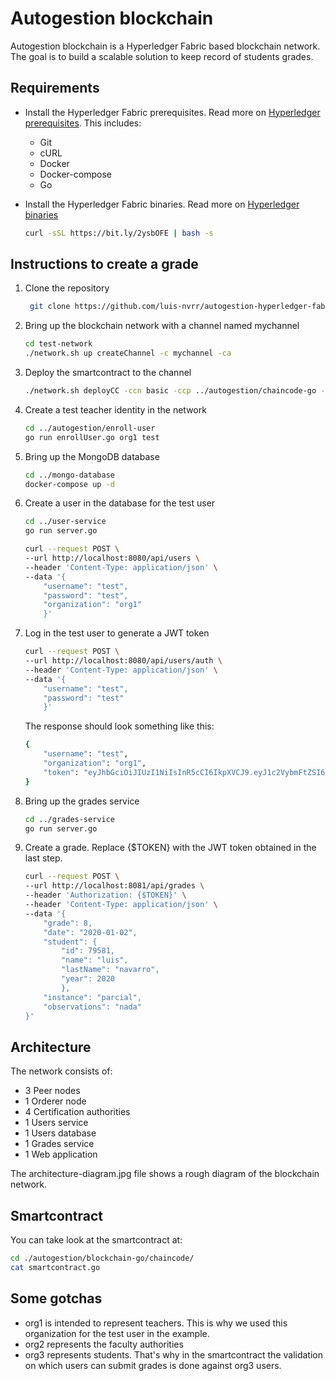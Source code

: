 # Autogestion blockchain

Autogestion blockchain is a Hyperledger Fabric based blockchain network. The goal is to build a scalable solution to keep record of students grades.


## Requirements

- Install the Hyperledger Fabric prerequisites. Read more on [Hyperledger prerequisites](https://hyperledger-fabric.readthedocs.io/en/latest/prereqs.html). This includes:
   - Git
   - cURL
   - Docker
   - Docker-compose
   - Go 

- Install the Hyperledger Fabric binaries. Read more on [Hyperledger binaries](https://hyperledger-fabric.readthedocs.io/en/latest/install.html)

    ```bash
    curl -sSL https://bit.ly/2ysbOFE | bash -s
    ```

## Instructions to create a grade

1. Clone the repository
   
   ```bash
    git clone https://github.com/luis-nvrr/autogestion-hyperledger-fabric && cd autogestion-hyperledger-fabric
   ```

2. Bring up the blockchain network with a channel named mychannel

    ```bash
    cd test-network
    ./network.sh up createChannel -c mychannel -ca
    ```
3. Deploy the smartcontract to the channel

    ```bash
    ./network.sh deployCC -ccn basic -ccp ../autogestion/chaincode-go -ccl go -c mychannel
    ```

4. Create a test teacher identity in the network

    ```bash
    cd ../autogestion/enroll-user
    go run enrollUser.go org1 test
    ```

5. Bring up the MongoDB database
   
   ```bash
   cd ../mongo-database
   docker-compose up -d
   ```

6. Create a user in the database for the test user

    ```bash
    cd ../user-service
    go run server.go
    ```
    ```bash
    curl --request POST \
    --url http://localhost:8080/api/users \
    --header 'Content-Type: application/json' \
    --data '{
	    "username": "test",
	    "password": "test",
	    "organization": "org1"
        }'
    ```

7. Log in the test user to generate a JWT token

    ```bash
    curl --request POST \
    --url http://localhost:8080/api/users/auth \
    --header 'Content-Type: application/json' \
    --data '{
	    "username": "test",
	    "password": "test"
        }'
    ```

    The response should look something like this: 
    ```bash
    {
	    "username": "test",
	    "organization": "org1",
	    "token": "eyJhbGciOiJIUzI1NiIsInR5cCI6IkpXVCJ9.eyJ1c2VybmFtZSI6InRlc3QiLCJvcmdhbml6YXRpb24iOiJvcmcxIiwiZXhwIjoxNjQ4NzgxNTI0fQ.rIKFP4a-jJCtq0Tx5wEDJ9ZRK8g2a3wNPmUT1kKWENI"
    }
    ```

8. Bring up the grades service
   
   ```bash
   cd ../grades-service
   go run server.go
   ```

9. Create a grade. Replace {$TOKEN} with the JWT token obtained in the last step.

    ```bash
    curl --request POST \
    --url http://localhost:8081/api/grades \
    --header 'Authorization: {$TOKEN}' \
    --header 'Content-Type: application/json' \
    --data '{
	    "grade": 8,
	    "date": "2020-01-02",
	    "student": { 
		    "id": 79581,
		    "name": "luis",
		    "lastName": "navarro",
		    "year": 2020
	        },
	    "instance": "parcial",
	    "observations": "nada"
    }'
    ```


## Architecture

The network consists of:
- 3 Peer nodes
- 1 Orderer node
- 4 Certification authorities
- 1 Users service
- 1 Users database
- 1 Grades service
- 1 Web application

The architecture-diagram.jpg file shows a rough diagram of the blockchain network.


## Smartcontract

You can take look at the smartcontract at:

```bash
cd ./autogestion/blockchain-go/chaincode/
cat smartcontract.go
```

## Some gotchas

- org1 is intended to represent teachers. This is why we used this organization for the test user in the example.
- org2 represents the faculty authorities
- org3 represents students. That's why in the smartcontract the validation on which users can submit grades is done against org3 users.
